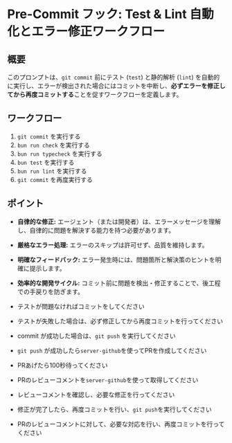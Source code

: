 # Pre-Commit フック: Test & Lint 自動化とエラー修正ワークフロー

## 概要

このプロンプトは、`git commit` 前にテスト (`test`) と静的解析 (`lint`) を自動的に実行し、エラーが検出された場合にはコミットを中断し、**必ずエラーを修正してから再度コミットする**ことを促すワークフローを定義します。

## ワークフロー

1. `git commit` を実行する
2. `bun run check` を実行する
3. `bun run typecheck` を実行する
4. `bun test` を実行する
5. `bun run lint` を実行する
6. `git commit` を再度実行する

## ポイント

- **自律的な修正:** エージェント（または開発者）は、エラーメッセージを理解し、自律的に問題を解決する能力を持つ必要があります。
- **厳格なエラー処理:** エラーのスキップは許可せず、品質を維持します。
- **明確なフィードバック:** エラー発生時には、問題箇所と解決策のヒントを明確に提示します。
- **効率的な開発サイクル:** コミット前に問題を検出・修正することで、後工程での手戻りを防ぎます。

- テストが問題なければコミットをしてください
- テストが失敗した場合は、必ず修正してから再度コミットを行ってください
- commit が成功した場合は、`git push` を実行してください
- `git push` が成功したら`server-github`を使ってPRを作成してください
- PRあげたら100秒待ってください
- PRのレビューコメントを`server-github`を使って取得してください
- レビューコメントを確認し、必要な修正を行ってください
- 修正が完了したら、再度コミットを行い、`git push`を実行してください
- PRのレビューコメントに対して、必要な対応を行い、再度コミットを行ってください
